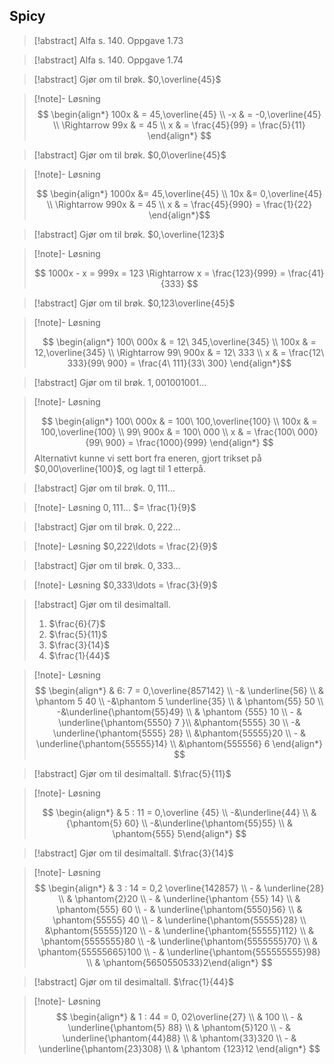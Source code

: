 
## Spicy

> [!abstract] Alfa s. 140.
> Oppgave 1.73



> [!abstract] Alfa s. 140.
> Oppgave 1.74
>


> [!abstract] Gjør om til brøk.
> $0,\overline{45}$

> [!note]- Løsning 
> $$
> \begin{align*}
> 100x
> & = 45,\overline{45}
> \\
> -x
> & =
> -0,\overline{45}
> \\
> \Rightarrow 99x
> & = 45
> \\
> x & = \frac{45}{99}
> = \frac{5}{11}
> \end{align*}
> $$




> [!abstract] Gjør om til brøk.
> $0,0\overline{45}$


> [!note]- Løsning 
> 
> $$
> \begin{align*}
> 1000x
> &= 45,\overline{45}
> \\
> 10x
> &= 0,\overline{45}
> \\
> \Rightarrow 990x
> & = 45
> \\
> x
> & = \frac{45}{990} = \frac{1}{22}
> \end{align*}$$
> 






> [!abstract] Gjør om til brøk.
> $0,\overline{123}$



> [!note]- Løsning 
> 
> $$
> 1000x - x = 999x = 123 \Rightarrow x = \frac{123}{999} = \frac{41}{333}
> $$
> 


> [!abstract] Gjør om til brøk.
> $0,123\overline{45}$
> 


> [!note]- Løsning 
> 
> $$
> \begin{align*}
> 100\ 000x
> & = 12\ 345,\overline{345}
> \\
> 100x
> & = 12,\overline{345}
> \\
> \Rightarrow 99\ 900x
> & = 12\ 333
> \\
> x
> & = \frac{12\ 333}{99\ 900} = \frac{4\ 111}{33\ 300}
> \end{align*}$$
> 



> [!abstract] Gjør om til brøk.
> $1,001001001\ldots$


> [!note]- Løsning 
> 
> $$
> \begin{align*}
> 100\ 000x
> & = 100\ 100,\overline{100}
> \\
> 100x
> & = 100,\overline{100}
> \\
> 99\ 900x
> & = 100\ 000
> \\
> x
> & = \frac{100\ 000}{99\ 900} = \frac{1000}{999}
> \end{align*}
> $$
> Alternativt kunne vi sett bort fra eneren, gjort trikset på $0,00\overline{100}$, og lagt til $1$ etterpå.



> [!abstract] Gjør om til brøk.
> $0,111\ldots$

> [!note]- Løsning 
> $0,111\ldots$ $= \frac{1}{9}$



> [!abstract] Gjør om til brøk.
> $0,222\ldots$
> 


> [!note]- Løsning 
> $0,222\ldots = \frac{2}{9}$
> 

> [!abstract] Gjør om til brøk.
> $0,333\ldots$

> [!note]- Løsning 
> $0,333\ldots = \frac{3}{9}$



> [!abstract] Gjør om til desimaltall.
> 1.  $\frac{6}{7}$
> 2. $\frac{5}{11}$
> 3. $\frac{3}{14}$
> 4. $\frac{1}{44}$ 

> [!note]- Løsning 
> $$
> \begin{align*} & 6: 7 = 0,\overline{857142} \\ -& \underline{56} \\ & \phantom 5 40 \\ -&\phantom 5 \underline{35} \\  & \phantom{55} 50 \\ -&\underline{\phantom{55}49} \\ & \phantom {555} 10 \\ - & \underline{\phantom{5550} 7 }\\ &\phantom{5555} 30 \\ -& \underline{\phantom{5555} 28} \\ &\phantom{55555}20 \\ - & \underline{\phantom{55555}14} \\ &\phantom{555556} 6 \end{align*}
> $$
> 



> [!abstract] Gjør om til desimaltall.
> $\frac{5}{11}$


> [!note]- Løsning 
> 
> $$
> \begin{align*}  & 5 : 11  = 0,\overline {45} \\ -&\underline{44} \\ &{\phantom{5} 60} \\ -&\underline{\phantom{55}55} \\ & \phantom{555} 5\end{align*}
> $$
> 


> [!abstract] Gjør om til desimaltall.
> $\frac{3}{14}$


> [!note]- Løsning 
> $$
> \begin{align*} & 3 : 14 = 0,2 \overline{142857}  \\ - & \underline{28} \\ & \phantom{2}20 \\ - & \underline{\phantom {55} 14} \\ & \phantom{555} 60 \\ - & \underline{\phantom{5550}56} \\ & \phantom{55555} 40 \\ - & \underline{\phantom{55555}28} \\ &\phantom{55555}120 \\ - & \underline{\phantom{55555}112} \\ & \phantom{5555555}80 \\ -& \underline{\phantom{5555555}70} \\ & \phantom{55555665}100 \\ - & \underline{\phantom{555555555}98} \\ & \phantom{5650550533}2\end{align*}
> $$
> 




> [!abstract] Gjør om til desimaltall.
> $\frac{1}{44}$ 




> [!note]- Løsning 
>  $$
> \begin{align*} & 1 : 44  = 0, 02\overline{27} \\ & 100 \\    - & \underline{\phantom{5} 88} \\ & \phantom{5}120 \\ - & \underline{\phantom{44}88} \\ & \phantom{33}320 \\ - & \underline{\phantom{23}308} \\ & \phantom {123}12  \end{align*}
> $$